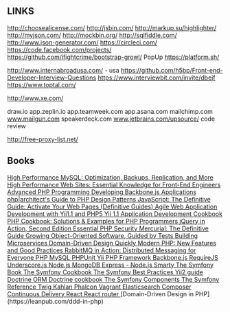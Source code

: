 LINKS
-

http://choosealicense.com/
http://jsbin.com/
http://markup.su/highlighter/
http://myjson.com/         http://mockbin.org/
http://sqlfiddle.com/
http://www.json-generator.com/
https://circleci.com/
https://code.facebook.com/projects/
https://github.com/ifightcrime/bootstrap-growl/ PopUp
https://platform.sh/

http://www.internabroadusa.com/ - usa
https://github.com/h5bp/Front-end-Developer-Interview-Questions
https://www.interviewbit.com/invite/dbejf
https://www.toptal.com/

http://www.xe.com/

draw.io
app.zeplin.io
app.teamweek.com
app.asana.com
mailchimp.com
www.mailgun.com
speakerdeck.com
www.jetbrains.com/upsource/ code review

http://free-proxy-list.net/

## Books

<a href="http://www.amazon.com/High-Performance-MySQL-Optimization-Replication/dp/0596101716%3FSubscriptionId%3DAKIAIIBINOD46VC3JCLQ%26tag%3Dstackoverfl08-20%26linkCode%3Dxm2%26camp%3D2025%26creative%3D165953%26creativeASIN%3D0596101716">
    High Performance MySQL: Optimization, Backups, Replication, and More
</a>
<a href="http://www.amazon.com/High-Performance-Web-Sites-Essential/dp/0596529309%3FSubscriptionId%3DAKIAIIBINOD46VC3JCLQ%26tag%3Dstackoverfl08-20%26linkCode%3Dxm2%26camp%3D2025%26creative%3D165953%26creativeASIN%3D0596529309">
    High Performance Web Sites: Essential Knowledge for Front-End Engineers
</a>
<a href="http://www.amazon.com/Advanced-PHP-Programming-George-Schlossnagle/dp/0672325616%3FSubscriptionId%3DAKIAIIBINOD46VC3JCLQ%26tag%3Dstackoverfl08-20%26linkCode%3Dxm2%26camp%3D2025%26creative%3D165953%26creativeASIN%3D0672325616">
    Advanced PHP Programming
</a>
<a href="http://www.amazon.com/Developing-Backbone-js-Applications-Addy-Osmani/dp/1449328253%3FSubscriptionId%3DAKIAIIBINOD46VC3JCLQ%26tag%3Dstackoverfl08-20%26linkCode%3Dxm2%26camp%3D2025%26creative%3D165953%26creativeASIN%3D1449328253">
    Developing Backbone.js Applications
</a>
<a href="http://www.amazon.com/php-architects-Guide-Design-Patterns/dp/0973589825%3FSubscriptionId%3DAKIAIIBINOD46VC3JCLQ%26tag%3Dstackoverfl08-20%26linkCode%3Dxm2%26camp%3D2025%26creative%3D165953%26creativeASIN%3D0973589825">
    php|architect's Guide to PHP Design Patterns
</a>
<a href="http://www.amazon.com/JavaScript-Definitive-Guide-Activate-Guides/dp/0596805527%3FSubscriptionId%3DAKIAIIBINOD46VC3JCLQ%26tag%3Dstackoverfl08-20%26linkCode%3Dxm2%26camp%3D2025%26creative%3D165953%26creativeASIN%3D0596805527">
    JavaScript: The Definitive Guide: Activate Your Web Pages (Definitive Guides)
</a>
<a href="http://www.amazon.com/Agile-Application-Development-Yii1-1-PHP5/dp/1847199585%3FSubscriptionId%3DAKIAIIBINOD46VC3JCLQ%26tag%3Dstackoverfl08-20%26linkCode%3Dxm2%26camp%3D2025%26creative%3D165953%26creativeASIN%3D1847199585">
    Agile Web Application Development with Yii1.1 and PHP5
</a>
<a href="http://www.amazon.com/Yii-1-1-Application-Development-Cookbook/dp/1849515484%3FSubscriptionId%3DAKIAIIBINOD46VC3JCLQ%26tag%3Dstackoverfl08-20%26linkCode%3Dxm2%26camp%3D2025%26creative%3D165953%26creativeASIN%3D1849515484">
    Yii 1.1 Application Development Cookbook
</a>
<a href="http://www.amazon.com/PHP-Cookbook-Solutions-Examples-Programmers/dp/144936375X%3FSubscriptionId%3DAKIAIIBINOD46VC3JCLQ%26tag%3Dstackoverfl08-20%26linkCode%3Dxm2%26camp%3D2025%26creative%3D165953%26creativeASIN%3D144936375X">
    PHP Cookbook: Solutions &amp; Examples for PHP Programmers
</a>
<a href="http://www.amazon.com/jQuery-Action-Second-Edition-Bibeault/dp/1935182323%3FSubscriptionId%3DAKIAIIBINOD46VC3JCLQ%26tag%3Dstackoverfl08-20%26linkCode%3Dxm2%26camp%3D2025%26creative%3D165953%26creativeASIN%3D1935182323">
    jQuery in Action, Second Edition
</a>
<a href="http://www.amazon.com/Essential-PHP-Security-Chris-Shiflett/dp/059600656X">
    Essential PHP Security
</a>
<a href="http://www.amazon.com/Mercurial-Definitive-Guide-Bryan-OSullivan/dp/0596800673">
    Mercurial: The Definitive Guide
</a>
<a href="http://www.amazon.com/Growing-Object-Oriented-Software-Guided-Freeman/dp/B00DEKRP7E">
    Growing Object-Oriented Software, Guided by Tests
</a>
<a href="http://www.amazon.com/Building-Microservices-Sam-Newman/dp/1491950358">
    Building Microservices
</a>
<a href="http://www.amazon.com/Domain-Driven-Design-Quickly-Abel-Avram/dp/1411609255">
    Domain-Driven Design Quickly
</a>
<a href="http://www.amazon.com/Modern-PHP-Features-Good-Practices/dp/1491905018">
    Modern PHP: New Features and Good Practices
</a>
<a href="http://www.amazon.com/RabbitMQ-Action-Distributed-Messaging-Everyone/dp/1935182978">
    RabbitMQ in Action: Distributed Messaging for Everyone
</a>
<a href="http://php.net/index.php">
    PHP
</a>
<a href="http://www.mysql.com/">
    MySQL
</a>
<a href="https://phpunit.de/manual/current/en/index.html">
    PHPUnit
</a>
<a href="http://www.yiiframework.com/doc/api/">
    Yii PHP Framework
</a>
<a href="http://backbonejs.org/">
    Backbone.js
</a>
<a href="http://requirejs.org/">
    RequireJS
</a>
<a href="http://underscorejs.org/">
    Underscore.js
</a>
<a href="http://nodejs.org/documentation/">
    Node.js
</a>
<a href="http://docs.mongodb.org/manual/">
    MongoDB
</a>
<a href="http://expressjs.com/">
    Express - Node.js
</a>
<a href="http://www.smarty.net/docsv2/en/">
    Smarty
</a>
<a href="http://symfony.com/doc/current/book/index.html">
    The Symfony Book
</a>
<a href="http://symfony.com/doc/current/cookbook/index.html">
    The Symfony Cookbook
</a>
<a href="http://symfony.com/doc/current/best_practices/index.html">
    The Symfony Best Practices
</a>
<a href="http://stuff.cebe.cc/yii2-guide.pdf">
    Yii2 guide
</a>
<a href="http://www.doctrine-project.org/downloads/pdfs/manual-2-0-vi.pdf">
    Doctrine ORM
</a>
<a href="http://www.doctrine-project.org/downloads/pdfs/cookbook-2-0-pdf.pdf">
    Doctrine cookbook
</a>
<a href="http://symfony.com/doc/current/components/index.html">
    The Symfony Components
</a>
<a href="http://symfony.com/doc/current/reference/index.html">
    The Symfony Reference
</a>
<a href="http://twig.sensiolabs.org/documentation">
    Twig
</a>
<a href="http://kahlan.readthedocs.org/en/latest/">
    Kahlan
</a>
<a href="https://media.readthedocs.org/pdf/phalcon-php-framework-documentation/latest/phalcon-php-framework-documentation.pdf">
    Phalcon
</a>
<a href="https://www.vagrantup.com/docs/">
    Vagrant
</a>
<a href="https://www.elastic.co/guide/en/elasticsearch/reference/current/getting-started.html">
    Elasticsearch
</a>
<a href="https://getcomposer.org/">
    Composer
</a>
<a href="https://www.amazon.com/Continuous-Delivery-Deployment-Automation-Addison-Wesley/dp/0321601912">
    Continuous Delivery
</a>
<a href="https://facebook.github.io/react/docs/hello-world.html">
    React
</a>
<a href="https://reacttraining.com/react-router/">
    React router
</a>
[Domain-Driven Design in PHP](https://leanpub.com/ddd-in-php)
